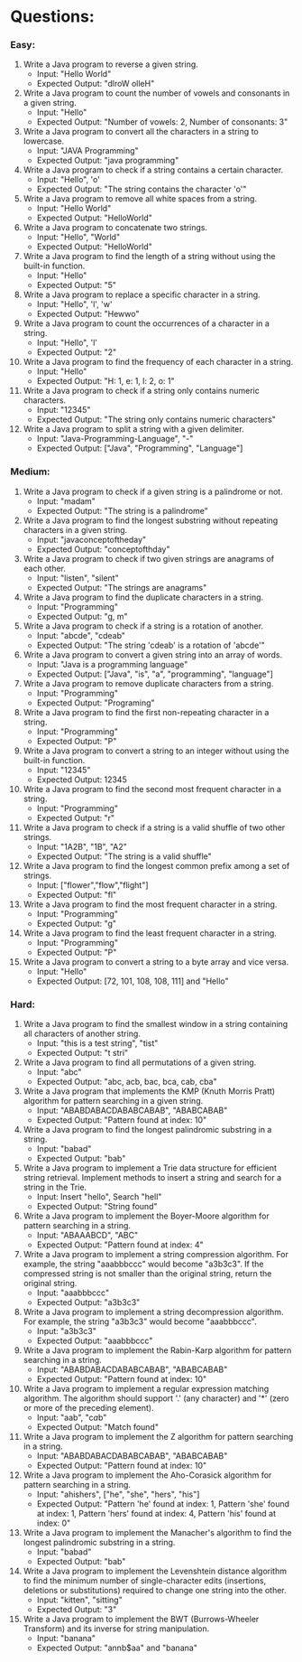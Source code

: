 # Questions:

### Easy:
1. Write a Java program to reverse a given string.
    - Input: "Hello World"
    - Expected Output: "dlroW olleH"
2. Write a Java program to count the number of vowels and consonants in a given string.
    - Input: "Hello"
    - Expected Output: "Number of vowels: 2, Number of consonants: 3"
3. Write a Java program to convert all the characters in a string to lowercase.
    - Input: "JAVA Programming"
    - Expected Output: "java programming"
4. Write a Java program to check if a string contains a certain character.
   - Input: "Hello", 'o'
   - Expected Output: "The string contains the character 'o'"
5. Write a Java program to remove all white spaces from a string.
   - Input: "Hello World"
   - Expected Output: "HelloWorld"
6. Write a Java program to concatenate two strings.
   - Input: "Hello", "World"
   - Expected Output: "HelloWorld"
7. Write a Java program to find the length of a string without using the built-in function.
   - Input: "Hello"
   - Expected Output: "5"
8. Write a Java program to replace a specific character in a string.
   - Input: "Hello", 'l', 'w'
   - Expected Output: "Hewwo"
9. Write a Java program to count the occurrences of a character in a string.
   - Input: "Hello", 'l'
   - Expected Output: "2"
10. Write a Java program to find the frequency of each character in a string.
    - Input: "Hello"
    - Expected Output: "H: 1, e: 1, l: 2, o: 1"
11. Write a Java program to check if a string only contains numeric characters.
    - Input: "12345"
    - Expected Output: "The string only contains numeric characters"
12. Write a Java program to split a string with a given delimiter.
    - Input: "Java-Programming-Language", "-"
    - Expected Output: ["Java", "Programming", "Language"]

### Medium:
1. Write a Java program to check if a given string is a palindrome or not.
    - Input: "madam"
    - Expected Output: "The string is a palindrome"
2. Write a Java program to find the longest substring without repeating characters in a given string.
    - Input: "javaconceptoftheday"
    - Expected Output: "conceptofthday"
3. Write a Java program to check if two given strings are anagrams of each other.
    - Input: "listen", "silent"
    - Expected Output: "The strings are anagrams"
4. Write a Java program to find the duplicate characters in a string.
   - Input: "Programming"
   - Expected Output: "g, m"
5. Write a Java program to check if a string is a rotation of another.
   - Input: "abcde", "cdeab"
   - Expected Output: "The string 'cdeab' is a rotation of 'abcde'"
6. Write a Java program to convert a given string into an array of words.
   - Input: "Java is a programming language"
   - Expected Output: ["Java", "is", "a", "programming", "language"]
7. Write a Java program to remove duplicate characters from a string.
   - Input: "Programming"
   - Expected Output: "Programing"
8. Write a Java program to find the first non-repeating character in a string.
   - Input: "Programming"
   - Expected Output: "P"
9. Write a Java program to convert a string to an integer without using the built-in function.
   - Input: "12345"
   - Expected Output: 12345
10. Write a Java program to find the second most frequent character in a string.
    - Input: "Programming"
    - Expected Output: "r"
11. Write a Java program to check if a string is a valid shuffle of two other strings.
    - Input: "1A2B", "1B", "A2"
    - Expected Output: "The string is a valid shuffle"
12. Write a Java program to find the longest common prefix among a set of strings.
    - Input: ["flower","flow","flight"]
    - Expected Output: "fl"
13. Write a Java program to find the most frequent character in a string.
    - Input: "Programming"
    - Expected Output: "g"
14. Write a Java program to find the least frequent character in a string.
    - Input: "Programming"
    - Expected Output: "P"
15. Write a Java program to convert a string to a byte array and vice versa.
    - Input: "Hello"
    - Expected Output: [72, 101, 108, 108, 111] and "Hello"

### Hard:
1. Write a Java program to find the smallest window in a string containing all characters of another string.
    - Input: "this is a test string", "tist"
    - Expected Output: "t stri"
2. Write a Java program to find all permutations of a given string.
    - Input: "abc"
    - Expected Output: "abc, acb, bac, bca, cab, cba"
3. Write a Java program that implements the KMP (Knuth Morris Pratt) algorithm for pattern searching in a given string.
    - Input: "ABABDABACDABABCABAB", "ABABCABAB"
    - Expected Output: "Pattern found at index: 10"
4. Write a Java program to find the longest palindromic substring in a string.
   - Input: "babad"
   - Expected Output: "bab"
5. Write a Java program to implement a Trie data structure for efficient string retrieval. Implement methods to insert a string and search for a string in the Trie.
   - Input: Insert "hello", Search "hell"
   - Expected Output: "String found"
6. Write a Java program to implement the Boyer-Moore algorithm for pattern searching in a string.
   - Input: "ABAAABCD", "ABC"
   - Expected Output: "Pattern found at index: 4"
7. Write a Java program to implement a string compression algorithm. For example, the string "aaabbbccc" would become "a3b3c3". If the compressed string is not smaller than the original string, return the original string.
   - Input: "aaabbbccc"
   - Expected Output: "a3b3c3"
8. Write a Java program to implement a string decompression algorithm. For example, the string "a3b3c3" would become "aaabbbccc".
   - Input: "a3b3c3"
   - Expected Output: "aaabbbccc"
9. Write a Java program to implement the Rabin-Karp algorithm for pattern searching in a string.
   - Input: "ABABDABACDABABCABAB", "ABABCABAB"
   - Expected Output: "Pattern found at index: 10"
10. Write a Java program to implement a regular expression matching algorithm. The algorithm should support '.' (any character) and '*' (zero or more of the preceding element).
    - Input: "aab", "c*a*b"
    - Expected Output: "Match found"
11. Write a Java program to implement the Z algorithm for pattern searching in a string.
    - Input: "ABABDABACDABABCABAB", "ABABCABAB"
    - Expected Output: "Pattern found at index: 10"
12. Write a Java program to implement the Aho-Corasick algorithm for pattern searching in a string.
    - Input: "ahishers", ["he", "she", "hers", "his"]
    - Expected Output: "Pattern 'he' found at index: 1, Pattern 'she' found at index: 1, Pattern 'hers' found at index: 4, Pattern 'his' found at index: 0"
13. Write a Java program to implement the Manacher's algorithm to find the longest palindromic substring in a string.
    - Input: "babad"
    - Expected Output: "bab"
14. Write a Java program to implement the Levenshtein distance algorithm to find the minimum number of single-character edits (insertions, deletions or substitutions) required to change one string into the other.
    - Input: "kitten", "sitting"
    - Expected Output: "3"
15. Write a Java program to implement the BWT (Burrows-Wheeler Transform) and its inverse for string manipulation.
    - Input: "banana"
    - Expected Output: "annb$aa" and "banana"